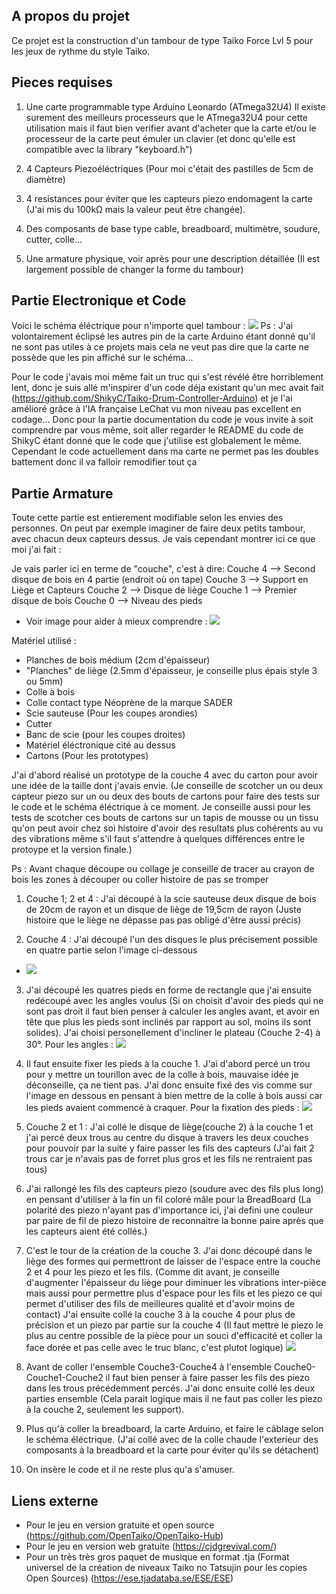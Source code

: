 ## A propos du projet

Ce projet est la construction d'un tambour de type Taiko Force Lvl 5 pour les jeux de rythme du style Taiko.

## Pieces requises

1. Une carte programmable type Arduino Leonardo (ATmega32U4)
      Il existe surement des meilleurs processeurs que le ATmega32U4 pour cette utilisation mais il faut bien verifier avant d'acheter que la carte et/ou le processeur de la carte peut émuler un clavier (et donc qu'elle est compatible avec la library "keyboard.h")

2. 4 Capteurs Piezoéléctriques (Pour moi c'était des pastilles de 5cm de diamètre)
   
3. 4 resistances pour éviter que les capteurs piezo endomagent la carte (J'ai mis du 100kΩ mais la valeur peut être changée).
   
4. Des composants de base type cable, breadboard, multimètre, soudure, cutter, colle...

5. Une armature physique, voir après pour une description détaillée (Il est largement possible de changer la forme du tambour)

## Partie Electronique et Code

Voici le schéma éléctrique pour n'importe quel tambour : ![](Ressource\SchemaElec-Taiko.png)
   Ps : J'ai volontairement éclipsé les autres pin de la carte Arduino étant donné qu'il ne sont pas utiles à ce projets mais cela ne veut pas dire que la carte ne possède que les pin affiché sur le schéma...

Pour le code j'avais moi même fait un truc qui s'est révélé être horriblement lent, donc je suis allé m'inspirer d'un code déja existant qu'un mec avait fait (https://github.com/ShikyC/Taiko-Drum-Controller-Arduino) et je l'ai amélioré grâce à l'IA française LeChat vu mon niveau pas excellent en codage...
Donc pour la partie documentation du code je vous invite à soit comprendre par vous même, soit aller regarder le README du code de ShikyC étant donné que le code que j'utilise est globalement le même. Cependant le code actuellement dans ma carte ne permet pas les doubles battement donc il va falloir remodifier tout ça

## Partie Armature 

Toute cette partie est entierement modifiable selon les envies des personnes. On peut par exemple imaginer de faire deux petits tambour, avec chacun deux capteurs dessus. Je vais cependant montrer ici ce que moi j'ai fait :

Je vais parler ici en terme de "couche", c'est à dire:
Couche 4 --> Second disque de bois en 4 partie (endroit où on tape)
Couche 3 --> Support en Liège et Capteurs
Couche 2 --> Disque de liège
Couche 1 --> Premier disque de bois
Couche 0 --> Niveau des pieds
- Voir image pour aider à mieux comprendre : ![](Ressource\Layers.jpg)

Matériel utilisé : 
- Planches de bois médium (2cm d'épaisseur)
- "Planches" de liège (2.5mm d'épaisseur, je conseille plus épais style 3 ou 5mm)
- Colle à bois
- Colle contact type Néoprène de la marque SADER
- Scie sauteuse (Pour les coupes arondies)
- Cutter
- Banc de scie (pour les coupes droites)
- Matériel éléctronique cité au dessus
- Cartons (Pour les prototypes)

J'ai d'abord réalisé un prototype de la couche 4 avec du carton pour avoir une idée de la taille dont j'avais envie. (Je conseille de scotcher un ou deux capteur piezo sur un ou deux des bouts de cartons pour faire des tests sur le code et le schéma éléctrique à ce moment. Je conseille aussi pour les tests de scotcher ces bouts de cartons sur un tapis de mousse ou un tissu qu'on peut avoir chez soi histoire d'avoir des resultats plus cohérents au vu des vibrations même s'il faut s'attendre à quelques différences entre le protoype et la version finale.)


Ps : Avant chaque découpe ou collage je conseille de tracer au crayon de bois les zones à découper ou coller histoire de pas se tromper

1. Couche 1; 2 et 4 : J'ai découpé à la scie sauteuse deux disque de bois de 20cm de rayon et un disque de liège de 19,5cm de rayon (Juste histoire que le liège ne dépasse pas pas obligé d'être aussi précis)

2. Couche 4 : J'ai découpé l'un des disques le plus précisement possible en quatre partie selon l'image ci-dessous
- ![](Ressource\Layer4Spec.jpg)

3. J'ai découpé les quatres pieds en forme de rectangle que j'ai ensuite redécoupé avec les angles voulus (Si on choisit d'avoir des pieds qui ne sont pas droit il faut bien penser à calculer les angles avant, et avoir en tête que plus les pieds sont inclinés par rapport au sol, moins ils sont solides). J'ai choisi personellement d'incliner le plateau (Couche 2-4) à 30°.
Pour les angles : ![](Ressource\FeetAngles.jpg)

4. Il faut ensuite fixer les pieds à la couche 1. J'ai d'abord percé un trou pour y mettre un tourillon avec de la colle à bois, mauvaise idée je déconseille, ça ne tient pas. J'ai donc ensuite fixé des vis comme sur l'image en dessous en pensant à bien mettre de la colle à bois aussi car les pieds avaient commencé à craquer. 
Pour la fixation des pieds : ![](Ressource\FeetFixation.jpg)

5. Couche 2 et 1 : J'ai collé le disque de liège(couche 2) à la couche 1 et j'ai percé deux trous au centre du disque à travers les deux couches pour pouvoir par la suite y faire passer les fils des capteurs (J'ai fait 2 trous car je n'avais pas de forret plus gros et les fils ne rentraient pas tous)

5. J'ai rallongé les fils des capteurs piezo (soudure avec des fils plus long) en pensant d'utiliser à la fin un fil coloré mâle pour la BreadBoard (La polarité des piezo n'ayant pas d'importance ici, j'ai defini une couleur par paire de fil de piezo histoire de reconnaitre la bonne paire après que les capteurs aient été collés.) 

6. C'est le tour de la création de la couche 3. J'ai donc découpé dans le liège des formes qui permettront de laisser de l'espace entre la couche 2 et 4 pour les piezo et les fils. (Comme dit avant, je conseille d'augmenter l'épaisseur du liège pour diminuer les vibrations inter-pièce mais aussi pour permettre plus d'espace pour les fils et les piezo ce qui permet d'utiliser des fils de meilleures qualité et d'avoir moins de contact) J'ai ensuite collé la couche 3 à la couche 4 pour plus de précision et un piezo par partie sur la couche 4 (Il faut mettre le piezo le plus au centre possible de la pièce pour un souci d'efficacité et coller la face dorée et pas celle avec le truc blanc, c'est plutot logique) 
![](Ressource\Layer3.jpeg)

7. Avant de coller l'ensemble Couche3-Couche4 à l'ensemble Couche0-Couche1-Couche2 il faut bien penser à faire passer les fils des piezo dans les trous précédemment percés. J'ai donc ensuite collé les deux parties ensemble (Cela parait logique mais il ne faut pas coller les piezo à la couche 2, seulement les support).

8. Plus qu'à coller la breadboard, la carte Arduino, et faire le câblage selon le schéma éléctrique. (J'ai collé avec de la colle chaude l'exterieur des composants à la breadboard et la carte pour éviter qu'ils se détachent) 

9. On insère le code et il ne reste plus qu'a s'amuser. 

## Liens externe
   - Pour le jeu en version gratuite et open source (https://github.com/OpenTaiko/OpenTaiko-Hub)
   - Pour le jeu en version web gratuite (https://cjdgrevival.com/)
   - Pour un très très gros paquet de musique en format .tja (Format universel de la création de niveaux Taiko no Tatsujin pour les copies Open Sources) (https://ese.tjadataba.se/ESE/ESE)